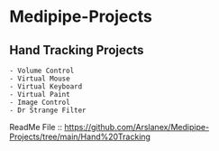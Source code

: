 # Medipipe-Projects

## Hand Tracking Projects

    - Volume Control
    - Virtual Mouse
    - Virtual Keyboard
    - Virtual Paint
    - Image Control
    - Dr Strange Filter
  
  ReadMe File :: https://github.com/Arslanex/Medipipe-Projects/tree/main/Hand%20Tracking
